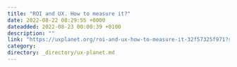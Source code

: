 ```yaml
---
title: "ROI and UX. How to measure it?"
date: 2022-08-22 08:29:55 +0000
dateadded: 2022-08-23 00:00:39 +0100
description: ""
link: "https://uxplanet.org/roi-and-ux-how-to-measure-it-32f57325f971?source=rss----819cc2aaeee0---4"
category:
directory: _directory/ux-planet.md
---
```

